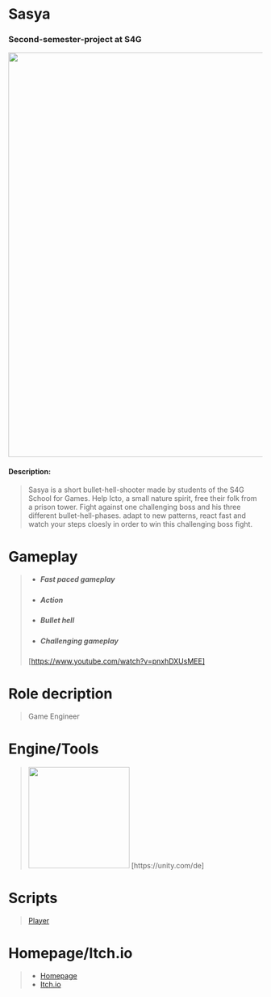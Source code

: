 # Sasya
### Second-semester-project at S4G

<img src="https://user-images.githubusercontent.com/73071252/162714607-4caea9b5-469a-4a68-b59c-277191b8c04c.png" width="800" />

#### Description:
> Sasya is a short bullet-hell-shooter made by students of the S4G School for Games.
Help Icto, a small nature spirit, free their folk from a prison tower.
Fight against one challenging boss and his three different bullet-hell-phases.
adapt to new patterns, react fast and watch your steps
cloesly in order to win this challenging boss fight.

# Gameplay 

> - ##### Fast paced gameplay
> - ##### Action
> - ##### Bullet hell
> - ##### Challenging gameplay
> [https://www.youtube.com/watch?v=pnxhDXUsMEE]

# Role decription
> Game Engineer

# Engine/Tools
> <img src="https://user-images.githubusercontent.com/73071252/156392267-4f301341-f902-49d8-bbc3-023aad8ab843.jpg" width="200" /> 
> [https://unity.com/de]

# Scripts
> [Player](https://github.com/geroj12/Sasya/blob/6ea0fc9df4980c332f213d72d4751211fd950012/Sasya/Assets/Game/Scripts/Player/Controller/Player/Player.cs)

# Homepage/Itch.io
> - [Homepage](https://sasya.school4games.net/)
> - [Itch.io](https://s4g.itch.io/sasya)
